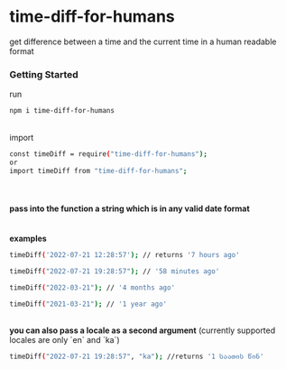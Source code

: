 # time-diff-for-humans

get difference between a time and the current time in a human readable format

### Getting Started

run

```sh
npm i time-diff-for-humans
```

<br>
import

```sh
const timeDiff = require("time-diff-for-humans");
or
import timeDiff from "time-diff-for-humans";
```

<br>
<h4>pass into the function a string which is in any valid date format</h4>
<br>
<strong>examples</strong>

```sh
timeDiff('2022-07-21 12:28:57'); // returns '7 hours ago'
```

```sh
timeDiff("2022-07-21 19:28:57"); // '58 minutes ago'
```

```sh
timeDiff("2022-03-21"); // '4 months ago'
```

```sh
timeDiff("2021-03-21"); // '1 year ago'
```

<br>
<strong>you can also pass a locale as a second argument</strong>
(currently supported locales are only `en` and `ka`)

```sh
timeDiff("2022-07-21 19:28:57", "ka"); //returns '1 საათის წინ'
```
